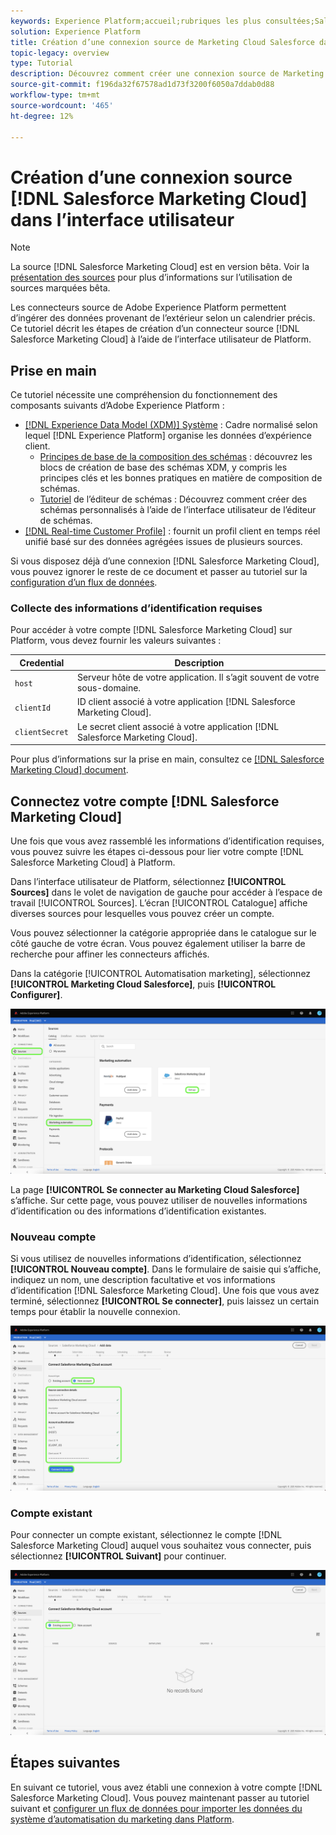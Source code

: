 ```yaml
---
keywords: Experience Platform;accueil;rubriques les plus consultées;Salesforce marketing cloud;Salesforce Marketing Cloud
solution: Experience Platform
title: Création d’une connexion source de Marketing Cloud Salesforce dans l’interface utilisateur
topic-legacy: overview
type: Tutorial
description: Découvrez comment créer une connexion source de Marketing Cloud Salesforce à l’aide de l’interface utilisateur de Adobe Experience Platform.
source-git-commit: f196da32f67578ad1d73f3200f6050a7ddab0d88
workflow-type: tm+mt
source-wordcount: '465'
ht-degree: 12%

---
```


# Création d’une connexion source [!DNL Salesforce Marketing Cloud] dans l’interface utilisateur

>[!NOTE]
>
> La source [!DNL Salesforce Marketing Cloud] est en version bêta. Voir la [présentation des sources](../../../../home.md#terms-and-conditions) pour plus d’informations sur l’utilisation de sources marquées bêta.

Les connecteurs source de Adobe Experience Platform permettent d’ingérer des données provenant de l’extérieur selon un calendrier précis. Ce tutoriel décrit les étapes de création d’un connecteur source [!DNL Salesforce Marketing Cloud] à l’aide de l’interface utilisateur de Platform.

## Prise en main

Ce tutoriel nécessite une compréhension du fonctionnement des composants suivants d’Adobe Experience Platform :

* [[!DNL Experience Data Model (XDM)] Système](../../../../../xdm/home.md) : Cadre normalisé selon lequel  [!DNL Experience Platform] organise les données d’expérience client.
   * [Principes de base de la composition des schémas](../../../../../xdm/schema/composition.md) : découvrez les blocs de création de base des schémas XDM, y compris les principes clés et les bonnes pratiques en matière de composition de schémas.
   * [Tutoriel](../../../../../xdm/tutorials/create-schema-ui.md) de l’éditeur de schémas : Découvrez comment créer des schémas personnalisés à l’aide de l’interface utilisateur de l’éditeur de schémas.
* [[!DNL Real-time Customer Profile]](../../../../../profile/home.md) : fournit un profil client en temps réel unifié basé sur des données agrégées issues de plusieurs sources.

Si vous disposez déjà d’une connexion [!DNL Salesforce Marketing Cloud], vous pouvez ignorer le reste de ce document et passer au tutoriel sur la [configuration d’un flux de données](../../dataflow/marketing-automation.md).

### Collecte des informations d’identification requises

Pour accéder à votre compte [!DNL Salesforce Marketing Cloud] sur Platform, vous devez fournir les valeurs suivantes :

| Credential | Description |
| ---------- | ----------- |
| `host` | Serveur hôte de votre application. Il s’agit souvent de votre sous-domaine. |
| `clientId` | ID client associé à votre application [!DNL Salesforce Marketing Cloud]. |
| `clientSecret` | Le secret client associé à votre application [!DNL Salesforce Marketing Cloud]. |

Pour plus d’informations sur la prise en main, consultez ce [[!DNL Salesforce Marketing Cloud] document](https://developer.salesforce.com/docs/atlas.en-us.mc-apis.meta/mc-apis/authentication.htm).

## Connectez votre compte [!DNL Salesforce Marketing Cloud]

Une fois que vous avez rassemblé les informations d’identification requises, vous pouvez suivre les étapes ci-dessous pour lier votre compte [!DNL Salesforce Marketing Cloud] à Platform.

Dans l’interface utilisateur de Platform, sélectionnez **[!UICONTROL Sources]** dans le volet de navigation de gauche pour accéder à l’espace de travail [!UICONTROL Sources]. L’écran [!UICONTROL Catalogue] affiche diverses sources pour lesquelles vous pouvez créer un compte.

Vous pouvez sélectionner la catégorie appropriée dans le catalogue sur le côté gauche de votre écran. Vous pouvez également utiliser la barre de recherche pour affiner les connecteurs affichés.

Dans la catégorie [!UICONTROL Automatisation marketing], sélectionnez **[!UICONTROL Marketing Cloud Salesforce]**, puis **[!UICONTROL Configurer]**.

![catalogue](../../../../images/tutorials/create/salesforce-marketing-cloud/catalog.png)

La page **[!UICONTROL Se connecter au Marketing Cloud Salesforce]** s’affiche. Sur cette page, vous pouvez utiliser de nouvelles informations d’identification ou des informations d’identification existantes.

### Nouveau compte

Si vous utilisez de nouvelles informations d’identification, sélectionnez **[!UICONTROL Nouveau compte]**. Dans le formulaire de saisie qui s’affiche, indiquez un nom, une description facultative et vos informations d’identification [!DNL Salesforce Marketing Cloud]. Une fois que vous avez terminé, sélectionnez **[!UICONTROL Se connecter]**, puis laissez un certain temps pour établir la nouvelle connexion.

![new](../../../../images/tutorials/create/salesforce-marketing-cloud/new.png)

### Compte existant

Pour connecter un compte existant, sélectionnez le compte [!DNL Salesforce Marketing Cloud] auquel vous souhaitez vous connecter, puis sélectionnez **[!UICONTROL Suivant]** pour continuer.

![existant](../../../../images/tutorials/create/salesforce-marketing-cloud/existing.png)

## Étapes suivantes

En suivant ce tutoriel, vous avez établi une connexion à votre compte [!DNL Salesforce Marketing Cloud]. Vous pouvez maintenant passer au tutoriel suivant et [configurer un flux de données pour importer les données du système d’automatisation du marketing dans Platform](../../dataflow/marketing-automation.md).
